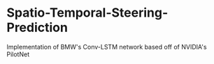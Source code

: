# Spatio-Temporal-Steering-Prediction
Implementation of BMW's Conv-LSTM network based off of NVIDIA's PilotNet
